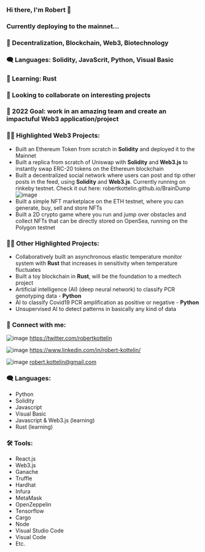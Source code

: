### Hi there, I'm Robert 👋
### Currently deploying to the mainnet...

### 🔭 Decentralization, Blockchain, Web3, Biotechnology
### 🗨️ Languages: Solidity, JavaScrit, Python, Visual Basic
### 🌱 Learning: Rust
### 👯 Looking to collaborate on interesting projects
### 🥅 2022 Goal: work in an amazing team and create an impactuful Web3 application/project

### 👨‍💻 **Highlighted Web3 Projects**:
- Built an Ethereum Token from scratch in **Solidity** and deployed it to the Mainnet
- Built a replica from scratch of Uniswap with **Solidity** and **Web3.js** to instantly swap ERC-20 tokens on the Ethereum blockchain
- Built a decentralized social network where users can post and tip other posts in the feed, using **Solidity** and **Web3.js**. Currently running on rinkeby testnet. Check it out here: robertkottelin.github.io/BrainDump
![image](https://user-images.githubusercontent.com/74188272/169360520-38ba978b-95e0-49c9-8b76-792e7b6fa741.png)
- Built a simple NFT marketplace on the ETH testnet, where you can generate, buy, sell and store NFTs
- Built a 2D crypto game where you run and jump over obstacles and collect NFTs that can be directly stored on OpenSea, running on the Polygon testnet

### 👨‍💻 **Other Highlighted Projects**:
- Collaboratively built an asynchronous elastic temperature monitor system with **Rust** that increases in sensitivity when temperature fluctuates
- Built a toy blockchain in **Rust**, will be the foundation to a medtech project
- Artificial intelligence (AI) (deep neural network) to classify PCR genotyping data - **Python**
- AI to classify Covid19 PCR amplification as positive or negative - **Python**
- Unsupervised AI to detect patterns in basically any kind of data


### 🤝 **Connect with me**:
![image](https://user-images.githubusercontent.com/74188272/156918548-7ea4611e-cdfc-434d-b568-def38c1b3506.png)
https://twitter.com/robertkottelin

![image](https://user-images.githubusercontent.com/74188272/156918536-0ebc8d0a-7141-4977-9495-96452d00037a.png)
https://www.linkedin.com/in/robert-kottelin/

![image](https://user-images.githubusercontent.com/74188272/156918516-3a28863c-7720-42d1-84a8-f8118ee58ab5.png)
robert.kottelin@gmail.com

### 🗨️ **Languages**:
- Python
- Solidity
- Javascript
- Visual Basic
- Javascript & Web3.js (learning)
- Rust (learning)

### 🛠️ **Tools**:
- React.js
- Web3.js
- Ganache
- Truffle
- Hardhat
- Infura
- MetaMask
- OpenZeppelin
- Tensorflow
- Cargo
- Node
- Visual Studio Code
- Visual Code
- Etc.
